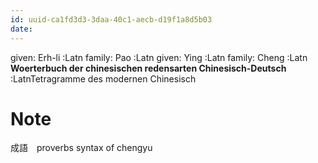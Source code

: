 ```yaml
---
id: uuid-ca1fd3d3-3daa-40c1-aecb-d19f1a8d5b03
date: 
---
```


given: Erh-li :Latn
family: Pao  :Latn
given: Ying :Latn
family: Cheng :Latn
**Woerterbuch der chinesischen redensarten Chinesisch-Deutsch** :LatnTetragramme des modernen Chinesisch
# Note
成語　proverbs syntax of chengyu